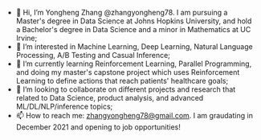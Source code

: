 - 👋 Hi, I’m Yongheng Zhang @zhangyongheng78. I am pursuing a Master's degree in Data Science at Johns Hopkins University, and hold a Bachelor's degree in Data Science and a minor in Mathematics at UC Irvine;
- 👀 I’m interested in Machine Learning, Deep Learning, Natural Language Processing, A/B Testing and Casual Inference;
- 🌱 I’m currently learning Reinforcement Learning, Parallel Programming, and doing my master's capstone project which uses Reinforcement Learning to define actions that reach patients' healthcare goals;
- 💞️ I’m looking to collaborate on different projects and research that related to Data Science, product analysis, and advanced ML/DL/NLP/inference topics;
- 📫 How to reach me: zhangyongheng78@gmail.com. I am graudating in December 2021 and opening to job opportunities!

<!---
zhangyongheng78/zhangyongheng78 is a ✨ special ✨ repository because its `README.md` (this file) appears on your GitHub profile.
You can click the Preview link to take a look at your changes.
--->
